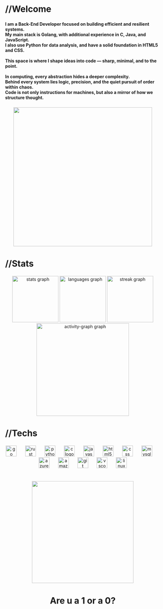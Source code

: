 <h1 align="left">//Welcome</h1>

###

<h4 align="left">I am a Back-End Developer focused on building efficient and resilient systems.  <br>My main stack is Golang, with additional experience in C, Java, and JavaScript.  <br>I also use Python for data analysis, and have a solid foundation in HTML5 and CSS.  <br><br>This space is where I shape ideas into code — sharp, minimal, and to the point.  <br><br>In computing, every abstraction hides a deeper complexity.  <br>Behind every system lies logic, precision, and the quiet pursuit of order within chaos.  <br>Code is not only instructions for machines, but also a mirror of how we structure thought.</h4>

###

<div align="center">
  <img height="450" src="https://i.pinimg.com/1200x/99/2e/ce/992eceb9ddfca10b99df4e332e8c7741.jpg"  />
</div>

###

<h1 align="left">//Stats</h1>

###

<div align="center">
  <img src="https://github-readme-stats.vercel.app/api?username=Murilo-The-Dev&hide_title=false&hide_rank=false&show_icons=true&include_all_commits=true&count_private=true&disable_animations=false&theme=graywhite&locale=en&hide_border=true&order=1&custom_title=My%20Stats" height="150" alt="stats graph"  />
  <img src="https://github-readme-stats.vercel.app/api/top-langs?username=Murilo-The-Dev&locale=en&hide_title=false&layout=compact&card_width=320&langs_count=5&theme=graywhite&hide_border=true&order=2&custom_title=Languages" height="150" alt="languages graph"  />
  <img src="https://streak-stats.demolab.com?user=Murilo-The-Dev&locale=en&mode=weekly&theme=graywhite&hide_border=true&border_radius=5&order=3" height="150" alt="streak graph"  />
  <img src="https://github-readme-activity-graph.vercel.app/graph?username=Murilo-The-Dev&radius=16&theme=high-contrast&area=true&order=5&custom_title=Contribution%20Graph&hide_border=true" height="300" alt="activity-graph graph"  />
</div>

###

<h1 align="left">//Techs</h1>

###

<div align="center">
  <img src="https://cdn.jsdelivr.net/gh/devicons/devicon/icons/go/go-original.svg" height="35" alt="go logo"  />
  <img width="20" />
  <img src="https://cdn.jsdelivr.net/gh/devicons/devicon/icons/rust/rust-original.svg" height="35" alt="rust logo"  />
  <img width="20" />
  <img src="https://cdn.jsdelivr.net/gh/devicons/devicon/icons/python/python-original.svg" height="35" alt="python logo"  />
  <img width="20" />
  <img src="https://cdn.jsdelivr.net/gh/devicons/devicon/icons/c/c-original.svg" height="35" alt="c logo"  />
  <img width="20" />
  <img src="https://cdn.jsdelivr.net/gh/devicons/devicon/icons/javascript/javascript-original.svg" height="35" alt="javascript logo"  />
  <img width="20" />
  <img src="https://cdn.jsdelivr.net/gh/devicons/devicon/icons/html5/html5-original.svg" height="35" alt="html5 logo"  />
  <img width="20" />
  <img src="https://cdn.jsdelivr.net/gh/devicons/devicon/icons/css3/css3-original.svg" height="35" alt="css logo"  />
  <img width="20" />
  <img src="https://cdn.jsdelivr.net/gh/devicons/devicon/icons/mysql/mysql-original.svg" height="35" alt="mysql logo"  />
  <img width="20" />
  <img src="https://cdn.jsdelivr.net/gh/devicons/devicon/icons/azure/azure-original.svg" height="35" alt="azure logo"  />
  <img width="20" />
  <img src="https://cdn.jsdelivr.net/gh/devicons/devicon/icons/amazonwebservices/amazonwebservices-line-wordmark.svg" height="35" alt="amazonwebservices logo"  />
  <img width="20" />
  <img src="https://cdn.jsdelivr.net/gh/devicons/devicon/icons/git/git-original.svg" height="35" alt="git logo"  />
  <img width="20" />
  <img src="https://cdn.jsdelivr.net/gh/devicons/devicon/icons/vscode/vscode-original.svg" height="35" alt="vscode logo"  />
  <img width="20" />
  <img src="https://cdn.jsdelivr.net/gh/devicons/devicon/icons/linux/linux-original.svg" height="35" alt="linux logo"  />
</div>

###

<h1 align="left"></h1>

###

<div align="center">
  <img height="330" src="https://i.pinimg.com/736x/c0/2e/11/c02e11fff73159047536b26422766740.jpg"  />
</div>

###

<h1 align="center">Are u a 1 or a 0?</h1>

###
